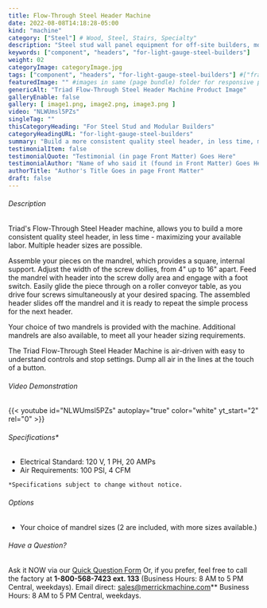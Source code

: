 ```yaml
---
title: Flow-Through Steel Header Machine
date: 2022-08-08T14:18:28-05:00
kind: "machine"
category: ["Steel"] # Wood, Steel, Stairs, Specialty"
description: "Steel stud wall panel equipment for off-site builders, modular construction, components, subcomponents and all floor and wall panelization lines."
keywords: ["component", "headers", "for-light-gauge-steel-builders"]
weight: 02
categoryImage: categoryImage.jpg
tags: ["component", "headers", "for-light-gauge-steel-builders"] #["framing", "table", "mobile", "stick-builder" "shed-builder"]
featuredImage: "" #images in same (page bundle) folder for responsive processing
genericAlt: "Triad Flow-Through Steel Header Machine Product Image"
galleryEnable: false
gallery: [ image1.png, image2.png, image3.png ]
video: "NLWUmsl5PZs"
singleTag: ""
thisCategoryHeading: "For Steel Stud and Modular Builders"
categoryHeadingURL: "for-light-gauge-steel-builders"
summary: "Build a more consistent quality steel header, in less time, maximizing your available labor. Multiple header sizes possible."
testimonialItem: false
testimonialQuote: "Testimonial (in page Front Matter) Goes Here"
testimonialAuthor: "Name of who said it (found in Front Matter) Goes Here"
authorTitle: "Author's Title Goes in page Front Matter"
draft: false
---
```


###### Description

Triad's Flow-Through Steel Header machine, allows you to build a more consistent quality steel header, in less time - maximizing your available labor. Multiple header sizes are possible.

Assemble your pieces on the mandrel, which provides a square, internal support. Adjust the width of the screw dollies, from 4" up to 16" apart. Feed the mandrel with header into the screw dolly area and engage with a foot switch. Easily glide the piece through on a roller conveyor table, as you drive four screws simultaneously at your desired spacing. The assembled header slides off the mandrel and it is ready to repeat the simple process for the next header.

Your choice of two mandrels is provided with the machine. Additional mandrels are also available, to meet all your header sizing requirements.

The Triad Flow-Through Steel Header Machine is air-driven with easy to understand controls and stop settings. Dump all air in the lines at the touch of a button.

###### Video Demonstration

{{< youtube id="NLWUmsl5PZs" autoplay="true" color="white" yt_start="2" rel="0" >}}

###### Specifications*

* Electrical Standard: 120 V, 1 PH, 20 AMPs
* Air Requirements: 100 PSI, 4 CFM

`*Specifications subject to change without notice.`

###### Options

* Your choice of mandrel sizes (2 are included, with more sizes available.)

###### Have a Question?

Ask it NOW via our [Quick Question Form](#qq)
Or, if you prefer, feel free to call the factory at **1-800-568-7423 ext. 133** (Business Hours: 8 AM to 5 PM Central, weekdays). Email direct: sales@merrickmachine.com** Business Hours: 8 AM to 5 PM Central, weekdays.
